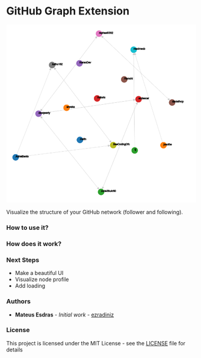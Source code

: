# GitHub Graph Extension
![Graph](assets/graph.png "Graph Example")

Visualize the structure of your GitHub network (follower and following).

### How to use it?

### How does it work?

### Next Steps
* Make a beautiful UI
* Visualize node profile
* Add loading

### Authors
* **Mateus Esdras** - *Initial work* - [ezradiniz](https://github.com/ezradiniz)

### License
This project is licensed under the MIT License - see the [LICENSE](LICENSE) file for details
